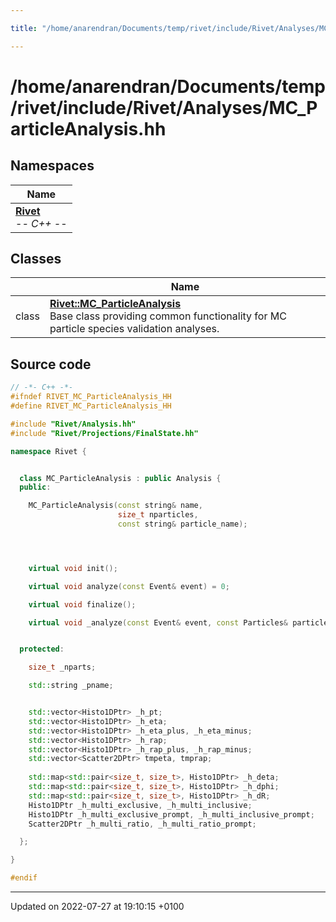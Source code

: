 ```yaml
---

title: "/home/anarendran/Documents/temp/rivet/include/Rivet/Analyses/MC_ParticleAnalysis.hh"

---
```


# /home/anarendran/Documents/temp/rivet/include/Rivet/Analyses/MC_ParticleAnalysis.hh



## Namespaces

| Name           |
| -------------- |
| **[Rivet](http://example.org/namespaces/namespacerivet/)** <br>-*- C++ -*-  |

## Classes

|                | Name           |
| -------------- | -------------- |
| class | **[Rivet::MC_ParticleAnalysis](http://example.org/classes/classrivet_1_1mc__particleanalysis/)** <br>Base class providing common functionality for MC particle species validation analyses.  |




## Source code

```cpp
// -*- C++ -*-
#ifndef RIVET_MC_ParticleAnalysis_HH
#define RIVET_MC_ParticleAnalysis_HH

#include "Rivet/Analysis.hh"
#include "Rivet/Projections/FinalState.hh"

namespace Rivet {


  class MC_ParticleAnalysis : public Analysis {
  public:

    MC_ParticleAnalysis(const string& name,
                        size_t nparticles,
                        const string& particle_name);




    virtual void init();

    virtual void analyze(const Event& event) = 0;

    virtual void finalize();

    virtual void _analyze(const Event& event, const Particles& particles);


  protected:

    size_t _nparts;

    std::string _pname;


    std::vector<Histo1DPtr> _h_pt;
    std::vector<Histo1DPtr> _h_eta;
    std::vector<Histo1DPtr> _h_eta_plus, _h_eta_minus;
    std::vector<Histo1DPtr> _h_rap;
    std::vector<Histo1DPtr> _h_rap_plus, _h_rap_minus;
    std::vector<Scatter2DPtr> tmpeta, tmprap;
    
    std::map<std::pair<size_t, size_t>, Histo1DPtr> _h_deta;
    std::map<std::pair<size_t, size_t>, Histo1DPtr> _h_dphi;
    std::map<std::pair<size_t, size_t>, Histo1DPtr> _h_dR;
    Histo1DPtr _h_multi_exclusive, _h_multi_inclusive;
    Histo1DPtr _h_multi_exclusive_prompt, _h_multi_inclusive_prompt;
    Scatter2DPtr _h_multi_ratio, _h_multi_ratio_prompt;

  };

}

#endif
```


-------------------------------

Updated on 2022-07-27 at 19:10:15 +0100
